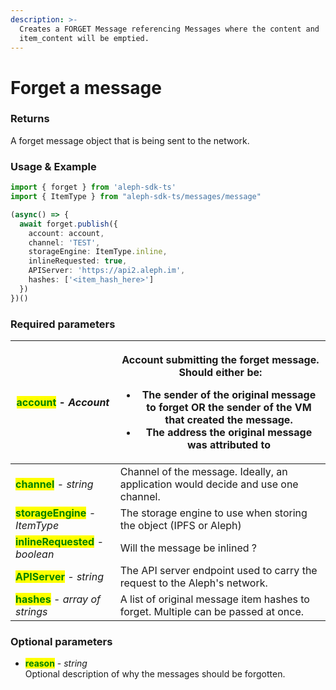 ```yaml
---
description: >-
  Creates a FORGET Message referencing Messages where the content and
  item_content will be emptied.
---
```


# Forget a message

### Returns

A forget message object that is being sent to the network.

### Usage & Example

```typescript
import { forget } from 'aleph-sdk-ts'
import { ItemType } from "aleph-sdk-ts/messages/message"

(async() => {
  await forget.publish({
    account: account,
    channel: 'TEST',
    storageEngine: ItemType.inline,
    inlineRequested: true,
    APIServer: 'https://api2.aleph.im',
    hashes: ['<item_hash_here>']
  })
})()
```

### Required parameters

| <mark style="color:green;">**account**</mark> - _Account_         | <p>Account submitting the forget message. Should either be:</p><ul><li>The sender of the original message to forget OR the sender of the VM that created the message.</li><li>The address the original message was attributed to</li></ul> |
| ----------------------------------------------------------------- | ------------------------------------------------------------------------------------------------------------------------------------------------------------------------------------------------------------------------------------------ |
| <mark style="color:green;">**channel**</mark> - _string_          | Channel of the message. Ideally, an application would decide and use one channel.                                                                                                                                                          |
| <mark style="color:green;">**storageEngine**</mark> _- ItemType_  | The storage engine to use when storing the object (IPFS or Aleph)                                                                                                                                                                          |
| <mark style="color:green;">**inlineRequested**</mark> _- boolean_ | Will the message be inlined ?                                                                                                                                                                                                              |
| <mark style="color:green;">**APIServer**</mark> _- string_        | The API server endpoint used to carry the request to the Aleph's network.                                                                                                                                                                  |
| <mark style="color:green;">**hashes**</mark> - _array of strings_ | A list of original message item hashes to forget. Multiple can be passed at once.                                                                                                                                                          |

### Optional parameters

* <mark style="color:green;">**reason**</mark> - _string_\
  Optional description of why the messages should be forgotten.
